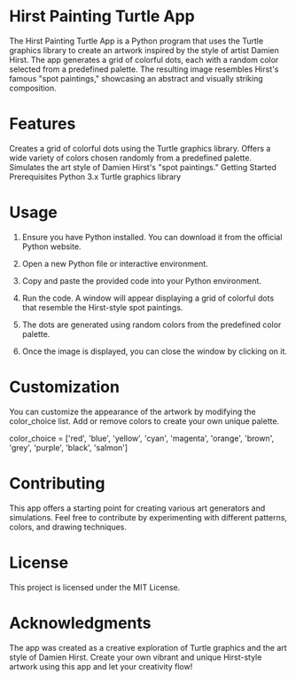 # Hirst Painting Turtle App
The Hirst Painting Turtle App is a Python program that uses the Turtle graphics library to create an artwork inspired by the style of artist Damien Hirst. The app generates a grid of colorful dots, each with a random color selected from a predefined palette. The resulting image resembles Hirst's famous "spot paintings," showcasing an abstract and visually striking composition.

# Features
Creates a grid of colorful dots using the Turtle graphics library.
Offers a wide variety of colors chosen randomly from a predefined palette.
Simulates the art style of Damien Hirst's "spot paintings."
Getting Started
Prerequisites
Python 3.x
Turtle graphics library

# Usage
1. Ensure you have Python installed. You can download it from the official Python website.

2. Open a new Python file or interactive environment.

3. Copy and paste the provided code into your Python environment.

4. Run the code. A window will appear displaying a grid of colorful dots that resemble the Hirst-style spot paintings.

5. The dots are generated using random colors from the predefined color palette.

6. Once the image is displayed, you can close the window by clicking on it.

# Customization
You can customize the appearance of the artwork by modifying the color_choice list. Add or remove colors to create your own unique palette.


color_choice = ['red', 'blue', 'yellow', 'cyan', 'magenta', 'orange', 'brown', 'grey', 'purple', 'black', 'salmon']

# Contributing
This app offers a starting point for creating various art generators and simulations. Feel free to contribute by experimenting with different patterns, colors, and drawing techniques.

# License
This project is licensed under the MIT License.

# Acknowledgments
The app was created as a creative exploration of Turtle graphics and the art style of Damien Hirst.
Create your own vibrant and unique Hirst-style artwork using this app and let your creativity flow!
